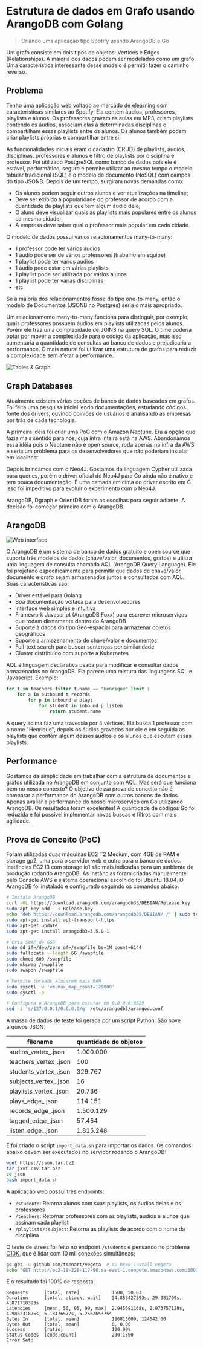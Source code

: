# Estrutura de dados em Grafo usando ArangoDB com Golang
> Criando uma aplicação tipo Spotify usando ArangoDB e Go

Um grafo consiste em dois tipos de objetos: Vertices e Edges (Relationships). A maioria dos dados podem ser modelados como um grafo. Uma característica interessante desse modelo é permitir fazer o caminho reverso.

## Problema

Tenho uma aplicação web voltado ao mercado de elearning com caracteristícas similares ao Spotify. Ela contém áudios, professores, playlists e alunos. Os professores gravam as aulas em MP3, criam playlists contendo os áudios, associam elas à determinadas disciplinas e compartilham essas playlists entre os alunos. Os alunos também podem criar playlists próprias e compartilhar entre si.

As funcionalidades iniciais eram o cadastro (CRUD) de playlists, áudios, disciplinas, professores e alunos e filtro de playlists por disciplina e professor. Foi utilizado PostgreSQL como banco de dados pois ele é estável, performático, seguro e permite utilizar ao mesmo tempo o modelo tabular tradicional (SQL) e o modelo de documento (NoSQL) com campos do tipo JSONB. Depois de um tempo, surgiram novas demandas como:

- Os alunos podem seguir outros alunos e ver atualizações na timeline;
- Deve ser exibido a popularidade do professor de acordo com a quantidade de playlists que tem algum áudio dele;
- O aluno deve visualizar quais as playlists mais populares entre os alunos da mesma cidade;
- A empresa deve saber qual o professor mais popular em cada cidade.

O modelo de dados possui vários relacionamentos many-to-many:

- 1 professor pode ter vários áudios
- 1 áudio pode ser de vários professores (trabalho em equipe)
- 1 playlist pode ter vários áudios
- 1 áudio pode estar em várias playlists
- 1 playlist pode ser utilizada por vários alunos
- 1 playlist pode ter várias disciplinas
- etc.

Se a maioria dos relacionamentos fosse do tipo one-to-many, então o modelo de Documentos (JSONB no Postgres) seria o mais apropriado.

Um relacionamento many-to-many funciona para distinguir, por exemplo, quais professores possuem áudios em playlists utilizadas pelos alunos. Porém ele traz uma complexidade de JOINS na query SQL. O time poderia optar por mover a complexidade para o código da aplicação, mas isso aumentaria a quantidade de consultas ao banco de dados e prejudicaria a performance. O mais natural foi utilizar uma estrutura de grafos para reduzir a complexidade sem afetar a performance.

![Tables & Graph](images/models.jpg)

## Graph Databases

Atualmente existem várias opções de banco de dados baseados em grafos. Foi feita uma pesquisa inicial lendo documentações, estudando códigos fonte dos drivers, ouvindo opiniões de usuários e analisando as empresas por trás de cada tecnologia.

A primeira idéia foi criar uma PoC com o Amazon Neptune. Era a opção que fazia mais sentido para nós, cuja infra inteira está na AWS. Abandonamos essa idéia pois o Neptune não é open source, roda apenas na infra da AWS e seria um problema para os desenvolvedores que não poderiam instalar em localhost.

Depois brincamos com o Neo4J. Gostamos da linguagem Cypher utilizada para queries, porém o driver oficial do Neo4J para Go ainda não é nativo e tem pouca documentação. É uma camada em cima do driver escrito em C. Isso foi impeditivo para evoluir o experimento com o Neo4J.

ArangoDB, Dgraph e OrientDB foram as escolhas para seguir adiante. A decisão foi começar primeiro com o ArangoDB.

## ArangoDB

![Web interface](images/arangodb.png)

O ArangoDB é um sistema de banco de dados gratuito e open source que suporta três modelos de dados (chave/valor, documentos, grafos) e utiliza uma linguagem de consulta chamada AQL (ArangoDB Query Language). Ele foi projetado especificamente para permitir que dados de chave/valor, documento e grafo sejam armazenados juntos e consultados com AQL. Suas características são:

- Driver estável para Golang
- Boa documentação voltada para desenvolvedores
- Interface web simples e intuitiva
- Framework Javascript (ArangoDB Foxx) para escrever microserviços que rodam diretamente dentro do ArangoDB
- Suporte à dados do tipo Geo-espacial para armazenar objetos geográficos
- Suporte a armazenamento de chave/valor e documentos
- Full-text search para buscar sentenças por similaridade
- Cluster distribuído com suporte a Kubernetes

AQL é linguagem declarativa usada para modificar e consultar dados armazenados no ArangoDB. Ela parece uma mistura das linguagens SQL e Javascript. Exemplo:

```sql
for t in teachers filter t.name == "Henrique" limit 1
    for a in outbound t records
        for p in inbound a plays
            for student in inbound p listen
                return student.name
```

A query acima faz uma travessia por 4 vértices. Ela busca 1 professor com o nome "Henrique", depois os áudios gravados por ele e em seguida as playlists que contém algum desses áudios e os alunos que escutam essas playlists.

## Performance

Gostamos da simplicidade em trabalhar com a estrutura de documentos e grafos utilizada no ArangoDB em conjunto com AQL. Mas será que funciona bem no nosso contexto?
O objetivo dessa prova de conceito não é comparar a performance do ArangoDB com outros bancos de dados. Apenas avaliar a performance do nosso microserviço em Go utilizando ArangoDB. Os resultados foram excelentes! A quantidade de códigos Go foi reduzida e foi possível implementar novas buscas e filtros com mais agilidade.

## Prova de Conceito (PoC)

Foram utilizadas duas máquinas EC2 T2 Medium, com 4GB de RAM e storage gp2, uma para o servidor web e outra para o banco de dados. Instâncias EC2 I3 com storage io1 são mais indicadas para um ambiente de produção rodando ArangoDB. As instâncias foram criadas manualmente pelo Console AWS e sistema operacional escolhido foi Ubuntu 18.04.
O ArangoDB foi instalado e configurado seguindo os comandos abaixo:

```sh
# Instala ArangoDB
curl -OL https://download.arangodb.com/arangodb35/DEBIAN/Release.key
sudo apt-key add - < Release.key
echo 'deb https://download.arangodb.com/arangodb35/DEBIAN/ /' | sudo tee /etc/apt/sources.list.d/arangodb.list
sudo apt-get install apt-transport-https
sudo apt-get update
sudo apt-get install arangodb3=3.5.0-1

# Cria SWAP de 6GB
sudo dd if=/dev/zero of=/swapfile bs=1M count=6144
sudo fallocate --length 6G /swapfile
sudo chmod 600 /swapfile
sudo mkswap /swapfile
sudo swapon /swapfile

# Permite threads alocarem mais RAM
sudo sysctl -w 'vm.max_map_count=128000'
sudo sysctl -p

# Configura o ArangoDB para escutar em 0.0.0.0:8529
sed -i 's/127.0.0.1/0.0.0.0/g' /etc/arangodb3/arangod.conf
```

A massa de dados de teste foi gerada por um script Python. São nove arquivos JSON:

|filename|quantidade de objetos|
|--------|----------|
|audios_vertex_.json| 1.000.000 |
|teachers_vertex_.json| 100 |
|students_vertex_.json| 329.767 |
|subjects_vertex_.json| 16 |
|playlists_vertex_.json| 20.736 |
|plays_edge_.json| 114.151 |
|records_edge_.json| 1.500.129 |
|tagged_edge_.json| 57.454 |
|listen_edge_.json| 1.815.248 |

E foi criado o script `import_data.sh` para importar os dados. Os comandos abaixo devem ser executados no servidor rodando o ArangoDB:

```sh
wget https://json.tar.bz2
tar jxvf csv.tar.bz2
cd json
bash import_data.sh
```

A aplicação web possui três endpoints:

- `/students`: Retorna alunos com suas playlists, os áudios delas e os professores
- `/teachers`: Retornar professores com as playlists, audios e alunos que assinam cada playlist
- `/playlists/:subject`: Retorna as playlists de acordo com o nome da disciplina

O teste de strees foi feito no endpoint `/students` e pensando no problema [C10K](http://www.kegel.com/c10k.html), que é lidar com 10 mil conexões simultâneas:

```sh
go get -u github.com/tsenart/vegeta  # ou brew install vegeta
echo "GET http://ec2-18-228-117-96.sa-east-1.compute.amazonaws.com:5001/students?page=1&per_page=10" | vegeta attack -duration 30s -connections 10000 -timeout 10s | tee results.bin | vegeta report
```

E o resultado foi 100% de resposta:

```
Requests      [total, rate]            1500, 50.03
Duration      [total, attack, wait]    34.853427393s, 29.981709s, 4.871718393s
Latencies     [mean, 50, 95, 99, max]  2.945691168s, 2.973757129s, 4.986231875s, 5.13476572s, 5.256265375s
Bytes In      [total, mean]            186813000, 124542.00
Bytes Out     [total, mean]            0, 0.00
Success       [ratio]                  100.00%
Status Codes  [code:count]             200:1500
Error Set:
```


